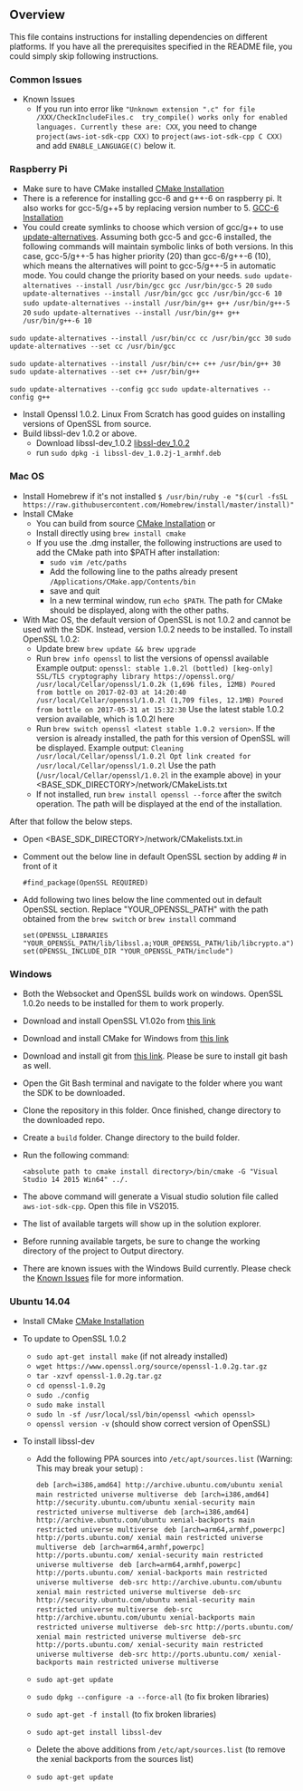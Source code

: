 ## Overview
This file contains instructions for installing dependencies on different platforms. If you have all the prerequisites specified in the README file, you could simply skip following instructions. 


### Common Issues
  * Known Issues
    * If you run into error like `"Unknown extension ".c" for file /XXX/CheckIncludeFiles.c  try_compile() works only for enabled languages. Currently these are: CXX`,  you need to change `project(aws-iot-sdk-cpp CXX)` to `project(aws-iot-sdk-cpp C CXX)` and add `ENABLE_LANGUAGE(C)` below it. 


### Raspberry Pi

  * Make sure to have CMake installed [CMake Installation](https://cmake.org/install/)
  * There is a reference for installing gcc-6 and g++-6 on raspberry pi. It also works for gcc-5/g++5 by replacing version number to 5. [GCC-6 Installation](https://solarianprogrammer.com/2016/06/24/raspberry-pi-raspbian-install-gcc-compile-cpp-14-and-cpp-17-programs/)
  * You could create symlinks to choose which version of gcc/g++ to use [update-alternatives](https://linux.die.net/man/8/update-alternatives). Assuming both gcc-5 and gcc-6 installed, the following commands will maintain symbolic links of both versions. In this case, gcc-5/g++-5 has higher priority (20) than gcc-6/g++-6 (10), which means the alternatives will point to gcc-5/g++-5 in automatic mode. You could change the priority based on your needs.
  `sudo update-alternatives --install /usr/bin/gcc gcc /usr/bin/gcc-5 20`
  `sudo update-alternatives --install /usr/bin/gcc gcc /usr/bin/gcc-6 10`
  `sudo update-alternatives --install /usr/bin/g++ g++ /usr/bin/g++-5 20`
  `sudo update-alternatives --install /usr/bin/g++ g++ /usr/bin/g++-6 10`
 
  `sudo update-alternatives --install /usr/bin/cc cc /usr/bin/gcc 30`
  `sudo update-alternatives --set cc /usr/bin/gcc`
  
  `sudo update-alternatives --install /usr/bin/c++ c++ /usr/bin/g++ 30`
 ` sudo update-alternatives --set c++ /usr/bin/g++`
    
 `sudo update-alternatives --config gcc`
 `sudo update-alternatives --config g++`
  * Install Openssl 1.0.2. Linux From Scratch has good guides on installing versions of OpenSSL from source. 
  * Build libssl-dev 1.0.2 or above.
    * Download libssl-dev_1.0.2 [libssl-dev_1.0.2](http://mirrors.manchester.m247.com/raspbian/pool/main/o/openssl/libssl-dev_1.0.2j-1_armhf.deb)
    * run `sudo dpkg -i libssl-dev_1.0.2j-1_armhf.deb`

### Mac OS
  * Install Homebrew if it's not installed `$ /usr/bin/ruby -e "$(curl -fsSL https://raw.githubusercontent.com/Homebrew/install/master/install)"`
  * Install CMake 
    * You can build from source [CMake Installation](https://cmake.org/install/) or
    * Install directly using `brew install cmake`
    * If you use the .dmg installer, the following instructions are used to add the CMake path into $PATH after installation:
      * `sudo vim /etc/paths`
      * Add the following line to the paths already present `/Applications/CMake.app/Contents/bin`
      * save and quit
      * In a new terminal window, run `echo $PATH`. The path for CMake should be displayed, along with the other paths. 
  * With Mac OS, the default version of OpenSSL is not 1.0.2 and cannot be used with the SDK. Instead, version 1.0.2 needs to be installed.
    To install OpenSSL 1.0.2:
    * Update brew `brew update && brew upgrade`
    * Run `brew info openssl` to list the versions of openssl available
      Example output:
      `openssl: stable 1.0.2l (bottled) [keg-only]
       SSL/TLS cryptography library
       https://openssl.org/
       /usr/local/Cellar/openssl/1.0.2k (1,696 files, 12MB)
         Poured from bottle on 2017-02-03 at 14:20:40
       /usr/local/Cellar/openssl/1.0.2l (1,709 files, 12.1MB)
         Poured from bottle on 2017-05-31 at 15:32:30`
      Use the latest stable 1.0.2 version available, which is 1.0.2l here   
    * Run `brew switch openssl <latest stable 1.0.2 version>`. If the version is already installed, the path for this version of OpenSSL will be displayed.
      Example output:
      `Cleaning /usr/local/Cellar/openssl/1.0.2l
       Opt link created for /usr/local/Cellar/openssl/1.0.2l`
      Use the path (`/usr/local/Cellar/openssl/1.0.2l` in the example above) in your <BASE_SDK_DIRECTORY>/network/CMakeLists.txt 
    * If not installed, run `brew install openssl --force`  after the switch operation. The path will be displayed at the end of the installation. 
  
  After that follow the below steps.
  
  * Open <BASE_SDK_DIRECTORY>/network/CMakelists.txt.in
  * Comment out the below line in default OpenSSL section by adding # in front of it
  
    `#find_package(OpenSSL REQUIRED)`
  
  * Add following two lines below the line commented out in default OpenSSL section. Replace "YOUR_OPENSSL_PATH" with the path obtained from the `brew switch` or `brew install` command
  
    `set(OPENSSL_LIBRARIES "YOUR_OPENSSL_PATH/lib/libssl.a;YOUR_OPENSSL_PATH/lib/libcrypto.a")`
    `set(OPENSSL_INCLUDE_DIR "YOUR_OPENSSL_PATH/include")`    
    
### Windows

  * Both the Websocket and OpenSSL builds work on windows. OpenSSL 1.0.2o needs to be installed for them to work properly.
  * Download and install OpenSSL V1.02o from [this link](https://slproweb.com/products/Win32OpenSSL.html)
  * Download and install CMake for Windows from [this link](https://cmake.org/download/)
  * Download and install git from [this link](https://git-scm.com/downloads). Please be sure to install git bash as well.
  * Open the Git Bash terminal and navigate to the folder where you want the SDK to be downloaded.
  * Clone the repository in this folder. Once finished, change directory to the downloaded repo.
  * Create a `build` folder. Change directory to the build folder.
  * Run the following command:
  
  	`<absolute path to cmake install directory>/bin/cmake -G "Visual Studio 14 2015 Win64" ../.`
  	
  * The above command will generate a Visual studio solution file called `aws-iot-sdk-cpp`. Open this file in VS2015.
  * The list of available targets will show up in the solution explorer.
  * Before running available targets, be sure to change the working directory of the project to Output directory.
  * There are known issues with the Windows Build currently. Please check the [Known Issues](https://github.com/aws/aws-iot-device-sdk-cpp/blob/master/KnownIssues.md) file for more information.

### Ubuntu 14.04
  * Install CMake [CMake Installation](https://cmake.org/install/)
  * To update to OpenSSL 1.0.2
    
    * `sudo apt-get install make` (if not already installed)
    * `wget https://www.openssl.org/source/openssl-1.0.2g.tar.gz` 
    * `tar -xzvf openssl-1.0.2g.tar.gz` 
    * `cd openssl-1.0.2g`
    * `sudo ./config` 
    * `sudo make install`
    * `sudo ln -sf /usr/local/ssl/bin/openssl <which openssl>`
    * `openssl version -v` (should show correct version of OpenSSL)

  * To install libssl-dev
    * Add the following PPA sources into `/etc/apt/sources.list` (Warning: This may break your setup) : 

      `deb [arch=i386,amd64] http://archive.ubuntu.com/ubuntu xenial main restricted universe multiverse `
      `deb [arch=i386,amd64] http://security.ubuntu.com/ubuntu xenial-security main restricted universe multiverse `
      `deb [arch=i386,amd64] http://archive.ubuntu.com/ubuntu xenial-backports main restricted universe multiverse `
      `deb [arch=arm64,armhf,powerpc] http://ports.ubuntu.com/ xenial main restricted universe multiverse `
      `deb [arch=arm64,armhf,powerpc] http://ports.ubuntu.com/ xenial-security main restricted universe multiverse `
      `deb [arch=arm64,armhf,powerpc] http://ports.ubuntu.com/ xenial-backports main restricted universe multiverse `
      `deb-src http://archive.ubuntu.com/ubuntu xenial main restricted universe multiverse `
      `deb-src http://security.ubuntu.com/ubuntu xenial-security main restricted universe multiverse `
      `deb-src http://archive.ubuntu.com/ubuntu xenial-backports main restricted universe multiverse `
      `deb-src http://ports.ubuntu.com/ xenial main restricted universe multiverse `
      `deb-src http://ports.ubuntu.com/ xenial-security main restricted universe multiverse `
      `deb-src http://ports.ubuntu.com/ xenial-backports main restricted universe multiverse `

    * `sudo apt-get update`
    * `sudo dpkg --configure -a --force-all`  (to fix broken libraries)
    * `sudo apt-get -f install` (to fix broken libraries)
    * `sudo apt-get install libssl-dev`
    * Delete the above additions from `/etc/apt/sources.list` (to remove the xenial backports from the sources list) 
    * `sudo apt-get update`
